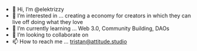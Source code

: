 - 👋 Hi, I’m @elektrizzy
- 👀 I’m interested in ... creating a economy for creators in which they can live off doing what they love
- 🌱 I’m currently learning ... Web 3.0, Community Building, DAOs
- 💞️ I’m looking to collaborate on 
- 📫 How to reach me ... tristan@attitude.studio

<!---
elektrizzy/elektrizzy is a ✨ special ✨ repository because its `README.md` (this file) appears on your GitHub profile.
You can click the Preview link to take a look at your changes.
--->
